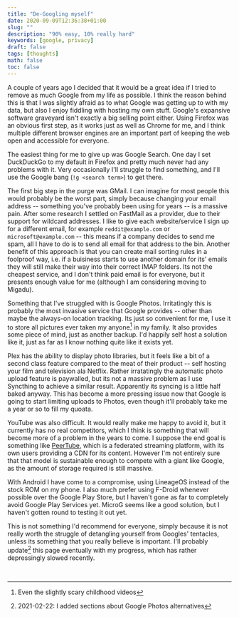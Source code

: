 ```yaml
---
title: "De-Googling myself"
date: 2020-09-09T12:36:38+01:00
slug: ""
description: "90% easy, 10% really hard"
keywords: [google, privacy]
draft: false
tags: [thoughts]
math: false
toc: false
---
```


A couple of years ago I decided that it would be a great idea if I tried to remove as much Google from my life as possible. I think the reason behind this is that I was slightly afraid as to what Google was getting up to with my data, but also I enjoy fiddling with hosting my own stuff. Google's expansive software graveyard isn't exactly a big selling point either. Using Firefox was an obvious first step, as it works just as well as Chrome for me, and I think multiple different browser engines are an important part of keeping the web open and accessible for everyone.

The easiest thing for me to give up was Google Search. One day I set DuckDuckGo to my default in Firefox and pretty much never had any problems with it. Very occasionally I'll struggle to find something, and I'll use the Google bang (`!g <search term>`) to get there.

The first big step in the purge was GMail. I can imagine for most people this would probably be the worst part, simply because changing your email address -- something you've probably been using for years -- is a massive pain. After some research I settled on FastMail as a provider, due to their support for wildcard addresses. I like to give each website/service I sign up for a different email, for example `reddit@example.com` or `microsoft@example.com` -- this means if a company decides to send me spam, all I have to do is to send all email for that address to the bin. Another benefit of this approach is that you can create mail sorting rules in a foolproof way, i.e. if a buisiness starts to use another domain for its' emails they will still make their way into their correct IMAP folders. Its not the cheapest service, and I don't think paid email is for everyone, but it presents enough value for me (although I am considering moving to Migadu).

Something that I've struggled with is Google Photos. Irritatingly this is probably the most invasive service that Google provides -- other than maybe the always-on location tracking. Its just so convenient for me, I use it to store all pictures ever taken my anyone[^1] in my family. It also provides some piece of mind, just as another backup. I'd happily self host a solution like it, just as far as I know nothing quite like it exists yet.

Plex has the ability to display photo libraries, but it feels like a bit of a second class feature compared to the meat of their product -- self hosting your film and television ala Netflix. Rather irratatingly the automatic photo upload feature is paywalled, but its not a massive problem as I use Syncthing to achieve a similar result. Apparently its syncing is a little half baked anyway. This has become a more pressing issue now that Google is going to start limiting uploads to Photos, even though it'll probably take me a year or so to fill my quoata.

YouTube was also difficult. It would really make me happy to avoid it, but it currently has no real competitors, which I think is something that will become more of a problem in the years to come. I suppose the end goal is something like [PeerTube](https://peer.tube/), which is a federated streaming platform, with its own users providing a CDN for its content. However  I'm not entirely sure that that model is sustainable enough to compete with a giant like Google, as the amount of storage required is still massive.

With Android I have come to a compromise, using LineageOS instead of the stock ROM on my phone. I also much prefer using F-Droid whenever possible over the Google Play Store, but I haven't gone as far to completely avoid Google Play Services yet. MicroG seems like a good solution, but I haven't gotten round to testing it out yet.

This is not something I'd recommend for everyone, simply because it is not really worth the struggle of detangling yourself from Googles' tentacles, unless its something that you really believe is important. I'll probably update[^2] this page eventually with my progress, which has rather depressingly slowed recently.

</br>

[^1]: Even the slightly scary childhood videos
[^2]: 2021-02-22: I added sections about Google Photos alternatives
